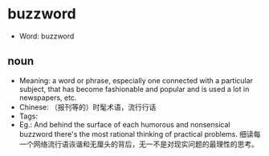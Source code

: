 # buzzword

- Word: buzzword

## noun

- Meaning: a word or phrase, especially one connected with a particular subject, that has become fashionable and popular and is used a lot in newspapers, etc.
- Chinese: （报刊等的）时髦术语，流行行话
- Tags: 
- Eg.: And behind the surface of each humorous and nonsensical buzzword there's the most rational thinking of practical problems. 细读每一个网络流行语诙谐和无厘头的背后，无一不是对现实问题的最理性的思考。

